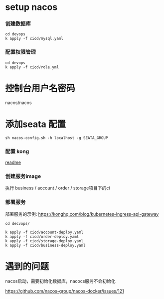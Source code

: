 # setup nacos

### 创建数据库
```
cd devops
k apply -f cicd/mysql.yaml
```

### 配置权限管理
```
cd devops
k apply -f cicd/role.yml
```

# 控制台用户名密码
nacos/nacos

# 添加seata 配置
```
sh nacos-config.sh -h localhost -g SEATA_GROUP
```

### 配置 kong
[readme](https://github.com/pjhu/seata/tree/master/devops/kong/readme.MD)

### 创建服务image
执行 business / account / order / storage项目下的ci

### 部署服务
部署服务的示例: https://konghq.com/blog/kubernetes-ingress-api-gateway
```
cd decvops/

k apply -f cicd/account-deploy.yaml
k apply -f cicd/order-deploy.yaml
k apply -f cicd/storage-deploy.yaml
k apply -f cicd/business-deploy.yaml
```


# 遇到的问题
nacos启动，需要初始化数据库，nacocs服务不会初始化

https://github.com/nacos-group/nacos-docker/issues/121